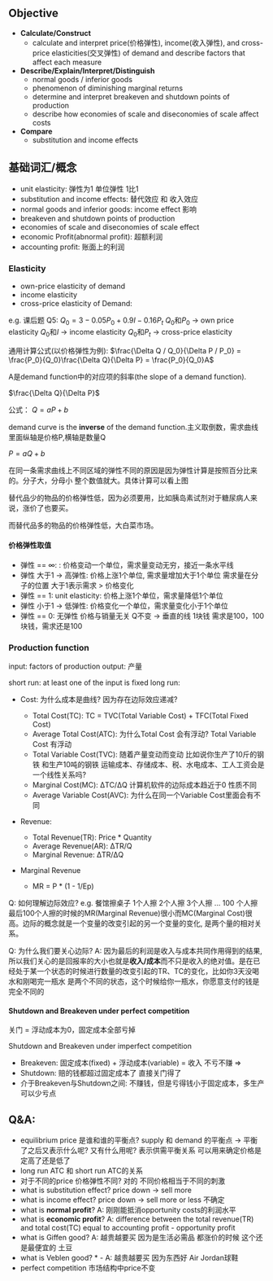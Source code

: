 ## Objective 
* **Calculate/Construct**
    * calculate and interpret price(价格弹性), income(收入弹性), and cross-price elasticities(交叉弹性) of demand and describe factors that affect each measure
* **Describe/Explain/Interpret/Distinguish** 
    * normal goods / inferior goods
    * phenomenon of diminishing marginal returns
    * determine and interpret breakeven and shutdown points of production 
    * describe how economies of scale and diseconomies of scale affect costs 
* **Compare**
    * substitution and income effects

## 基础词汇/概念
* unit elasticity: 弹性为1 单位弹性 1比1
* substitution and income effects: 替代效应 和 收入效应 
* normal goods and inferior goods: income effect 影响
* breakeven and shutdown points of production
* economies of scale and diseconomies of scale effect 
* economic Profit(abnormal profit): 超额利润
* accounting profit: 账面上的利润 

### Elasticity 
* own-price elasticity of demand
* income elasticity 
* cross-price elasticity of Demand: 

e.g. 课后题 Q5: 
$Q_0 = 3 - 0.05P_0 + 0.9I - 0.16P_t$
$Q_0$和$P_0$ -> own price elasticity
$Q_0$和$I$ -> income elasticity
$Q_0$和$P_t$ -> cross-price elasticity

通用计算公式(以价格弹性为例): 
$\frac{\Delta Q / Q_0}{\Delta P / P_0} = \frac{P_0}{Q_0}\frac{\Delta Q}{\Delta P} = \frac{P_0}{Q_0}A$

A是demand function中的对应项的斜率(the slope of a demand function).


$\frac{\Delta Q}{\Delta P}$

公式：
$Q = aP + b$

demand curve is the **inverse** of the demand function.主义取倒数，需求曲线里面纵轴是价格P,横轴是数量Q

$P = aQ + b$


在同一条需求曲线上不同区域的弹性不同的原因是因为弹性计算是按照百分比来的。分子大，分母小 整个数值就大。具体计算可以看上图

替代品少的物品的价格弹性低，因为必须要用，比如胰岛素试剂对于糖尿病人来说，涨价了也要买。

而替代品多的物品的价格弹性低，大白菜市场。

#### 价格弹性取值
* 弹性 == ∞: : 价格变动一个单位，需求量变动无穷，接近一条水平线
* 弹性 大于1 -> 高弹性: 价格上涨1个单位, 需求量增加大于1个单位 需求量在分子的位置 大于1表示需求 > 价格变化
* 弹性 == 1: unit elasticity: 价格上涨1个单位，需求量降低1个单位
* 弹性 小于1 -> 低弹性:  价格变化一个单位，需求量变化小于1个单位
* 弹性 == 0: 无弹性 价格与销量无关 Q不变 -> 垂直的线 1块钱 需求是100，100块钱，需求还是100

### Production function 

input: factors of production 
output: 产量 

short run: at least one of the input is fixed 
long run: 

* Cost: 为什么成本是曲线? 因为存在边际效应递减? 
  * Total Cost(TC):  TC = TVC(Total Variable Cost) + TFC(Total Fixed Cost) 
  * Average Total Cost(ATC): 为什么Total Cost 会有浮动? Total Variable Cost 有浮动 
  * Total Variable Cost(TVC): 随着产量变动而变动 比如说你生产了10斤的钢铁 和生产10吨的钢铁 运输成本、存储成本、税、水电成本、工人工资会是一个线性关系吗? 
  * Marginal Cost(MC):  ΔTC/ΔQ 计算机软件的边际成本趋近于0 性质不同
  * Average Variable Cost(AVC): 为什么在同一个Variable Cost里面会有不同 

* Revenue: 
    * Total Revenue(TR): Price * Quantity 
    * Average Revenue(AR): ΔTR/Q 
    * Marginal Revenue: ΔTR/ΔQ

* Marginal Revenue
   * MR = P * (1 - 1/Ep)

Q: 如何理解边际效应?
e.g. 餐馆擦桌子 1个人擦 2个人擦 3个人擦 ... 100 个人擦 最后100个人擦的时候的MR(Marginal Revenue)很小而MC(Marginal Cost)很高。边际的概念就是一个变量的改变引起的另一个变量的变化, 是两个量的相对关系。

Q: 为什么我们要关心边际?
A: 因为最后的利润是收入与成本共同作用得到的结果,所以我们关心的是回报率的大小也就是**收入/成本**而不只是收入的绝对值。是在已经处于某一个状态的时候进行数量的改变引起的TR、TC的变化，比如你3天没喝水和刚喝完一瓶水 是两个不同的状态，这个时候给你一瓶水，你愿意支付的钱是完全不同的


#### Shutdown and Breakeven under perfect competition
关门 = 浮动成本为0，固定成本全部亏掉

Shutdown and Breakeven under imperfect competition
* Breakeven: 固定成本(fixed) + 浮动成本(variable) = 收入 不亏不赚 => 
* Shutdown: 赔的钱都超过固定成本了 直接关门得了
* 介于Breakeven与Shutdown之间: 不赚钱，但是亏得钱小于固定成本，多生产可以少亏点

## Q&A:
* equilibrium price 是谁和谁的平衡点?  supply 和 demand 的平衡点 -> 平衡了之后又表示什么呢? 又有什么用呢?  表示供需平衡关系 可以用来确定价格是定高了还是低了
* long run ATC 和 short run ATC的关系 
* 对于不同的price 价格弹性不同? 对的 不同价格相当于不同的刺激
* what is substitution effect? price down -> sell more 
* what is income effect? price down -> sell more or less 不确定
* what is **normal profit**? A: 刚刚能抵消opportunity costs的利润水平 
* what is **economic profit**?  A: difference between the total revenue(TR) and total cost(TC) equal to accounting profit - opportunity profit
* what is Giffen good? A: 越贵越要买 因为是生活必需品 都涨价的时候 这个还是最便宜的 土豆
* what is Veblen good? *  - A: 越贵越要买 因为东西好 Air Jordan球鞋
* perfect competition 市场结构中price不变
